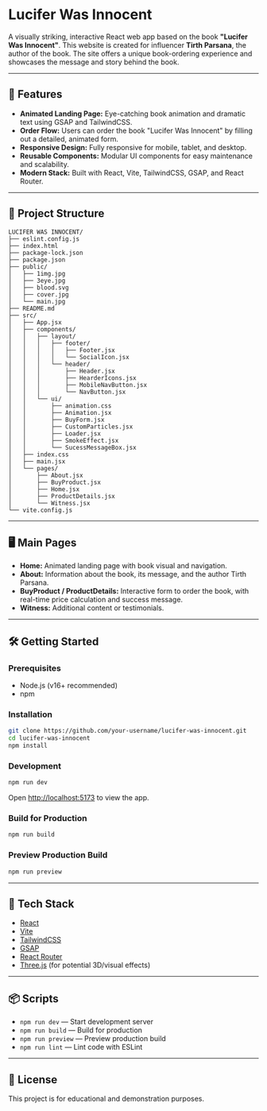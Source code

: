 # Lucifer Was Innocent

A visually striking, interactive React web app based on the book **"Lucifer Was Innocent"**. This website is created for influencer **Tirth Parsana**, the author of the book. The site offers a unique book-ordering experience and showcases the message and story behind the book.

---

## 🚀 Features

- **Animated Landing Page:** Eye-catching book animation and dramatic text using GSAP and TailwindCSS.
- **Order Flow:** Users can order the book "Lucifer Was Innocent" by filling out a detailed, animated form.
- **Responsive Design:** Fully responsive for mobile, tablet, and desktop.
- **Reusable Components:** Modular UI components for easy maintenance and scalability.
- **Modern Stack:** Built with React, Vite, TailwindCSS, GSAP, and React Router.

---

## 📁 Project Structure

```
LUCIFER WAS INNOCENT/
├── eslint.config.js
├── index.html
├── package-lock.json
├── package.json
├── public/
│   ├── 1img.jpg
│   ├── 3eye.jpg
│   ├── blood.svg
│   ├── cover.jpg
│   └── main.jpg
├── README.md
├── src/
│   ├── App.jsx
│   ├── components/
│   │   ├── layout/
│   │   │   ├── footer/
│   │   │   │   ├── Footer.jsx
│   │   │   │   └── SocialIcon.jsx
│   │   │   └── header/
│   │   │       ├── Header.jsx
│   │   │       ├── HearderIcons.jsx
│   │   │       ├── MobileNavButton.jsx
│   │   │       └── NavButton.jsx
│   │   └── ui/
│   │       ├── animation.css
│   │       ├── Animation.jsx
│   │       ├── BuyForm.jsx
│   │       ├── CustomParticles.jsx
│   │       ├── Loader.jsx
│   │       ├── SmokeEffect.jsx
│   │       └── SucessMessageBox.jsx
│   ├── index.css
│   ├── main.jsx
│   └── pages/
│       ├── About.jsx
│       ├── BuyProduct.jsx
│       ├── Home.jsx
│       ├── ProductDetails.jsx
│       └── Witness.jsx
└── vite.config.js
```

---

## 🖥️ Main Pages

- **Home:** Animated landing page with book visual and navigation.
- **About:** Information about the book, its message, and the author Tirth Parsana.
- **BuyProduct / ProductDetails:** Interactive form to order the book, with real-time price calculation and success message.
- **Witness:** Additional content or testimonials.

---

## 🛠️ Getting Started

### Prerequisites

- Node.js (v16+ recommended)
- npm

### Installation

```bash
git clone https://github.com/your-username/lucifer-was-innocent.git
cd lucifer-was-innocent
npm install
```

### Development

```bash
npm run dev
```

Open [http://localhost:5173](http://localhost:5173) to view the app.

### Build for Production

```bash
npm run build
```

### Preview Production Build

```bash
npm run preview
```

---

## 🧩 Tech Stack

- [React](https://react.dev/)
- [Vite](https://vitejs.dev/)
- [TailwindCSS](https://tailwindcss.com/)
- [GSAP](https://greensock.com/gsap/)
- [React Router](https://reactrouter.com/)
- [Three.js](https://threejs.org/) (for potential 3D/visual effects)

---

## 📦 Scripts

- `npm run dev` — Start development server
- `npm run build` — Build for production
- `npm run preview` — Preview production build
- `npm run lint` — Lint code with ESLint

---

## 📄 License

This project is for educational and demonstration purposes.

